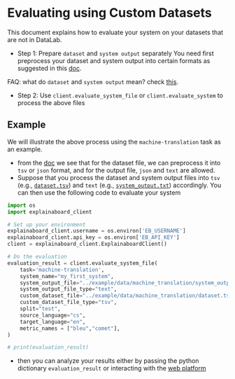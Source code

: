 # Evaluating using Custom Datasets

This document explains how to evaluate your system on your datasets that are not in DataLab.

* Step 1: Prepare `dataset` and `system output` separately
You need first preprocess your dataset and system output into certain formats as
 suggested in this [doc](https://github.com/neulab/ExplainaBoard/blob/main/docs/task_file_formats.md).

FAQ: what do `dataset` and `system output` mean? check [this](https://github.com/neulab/ExplainaBoard/blob/main/docs/concepts_about_system_analysis.md).


* Step 2: Use `client.evaluate_system_file` or `client.evaluate_system` to process the above files


## Example
We will illustrate the above process using the `machine-translation` task as an example.

* from the [doc](https://github.com/neulab/ExplainaBoard/blob/main/docs/task_file_formats.md) we see
that for the dataset file, we can preprocess it into `tsv` or `json` format, and for the output file, 
`json` and `text` are allowed. 
* Suppose that you process the dataset and system output files into
 `tsv` (e.g., [`dataset.tsv`](../example/data/machine_translation/dataset.tsv))
  and
  `text` (e.g., [`system_output.txt`](../example/data/machine_translation/system_output.txt))
  accordingly. You can then use the
following code to evaluate your system

```python
import os
import explainaboard_client

# Set up your environment
explainaboard_client.username = os.environ['EB_USERNAME']
explainaboard_client.api_key = os.environ['EB_API_KEY']
client = explainaboard_client.ExplainaboardClient()

# Do the evaluation
evaluation_result = client.evaluate_system_file(
    task='machine-translation',
    system_name="my_first_system",
    system_output_file="../example/data/machine_translation/system_output.txt",
    system_output_file_type="text",
    custom_dataset_file="../example/data/machine_translation/dataset.tsv",
    custom_dataset_file_type="tsv",
    split="test",
    source_language="cs",
    target_language="en",
    metric_names = ["bleu","comet"],
)

# print(evaluation_result)
```

* then you can analyze your results either by passing the python dictionary `evaluation_result` or
interacting with the [web platform](https://explainaboard.inspiredco.ai/systems) 



